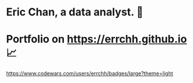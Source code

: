 # Eric Chan, a data analyst. :owl:

# Portfolio on https://errchh.github.io :chart_with_upwards_trend: 

https://www.codewars.com/users/errchh/badges/large?theme=light
